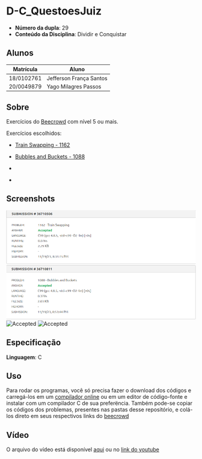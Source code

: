 # D-C_QuestoesJuiz

- **Número da dupla**: 29
- **Conteúdo da Disciplina**: Dividir e Conquistar

## Alunos
| Matrícula  | Aluno                   |
| ---------- | ----------------------- |
| 18/0102761 | Jefferson França Santos |
| 20/0049879 |  Yago Milagres Passos   |

## Sobre 
Exercícios do [Beecrowd](https://www.beecrowd.com.br) com nível 5 ou mais.
  
Exercícios escolhidos:

- [Train Swapping - 1162](https://www.beecrowd.com.br/judge/en/problems/view/1162)

- [Bubbles and Buckets - 1088](https://www.beecrowd.com.br/judge/en/problems/view/1088)

- [](https://www.beecrowd.com.br/)
  
- [](https://www.beecrowd.com.br/)
  
## Screenshots

![Accepted 1162](./Train_Swapping_1162/1162.png)
![Accepted 1088](./Bubbles_and_Buckets_1088/1088.png)
![Accepted ]()
![Accepted ]()

## Especificação
**Linguagem**: C<br>

## Uso 

Para rodar os programas, você só precisa fazer o download dos códigos e carregá-los em um [compilador online](https://www.onlinegdb.com/online_c_compiler) ou em um editor de código-fonte e instalar com um compilador C de sua preferëncia. Também pode-se copiar os códigos dos problemas, presentes nas pastas desse repositório, e colá-los direto em seus respectivos links do [beecrowd](https://www.beecrowd.com.br/)

## Vídeo

O arquivo do vídeo está disponível [aqui](./apresentacao.mp4) ou no [link do youtube](https://youtu.be/WyOJDrcuZT4)
